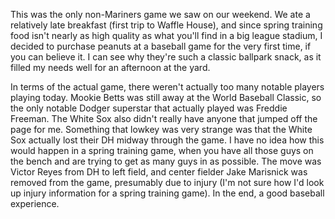 This was the only non-Mariners game we saw on our weekend. We ate a
relatively late breakfast (first trip to Waffle House), and since
spring training food isn't nearly as high quality as what you'll find
in a big league stadium, I decided to purchase peanuts at a baseball
game for the very first time, if you can believe it. I can see why
they're such a classic ballpark snack, as it filled my needs well for
an afternoon at the yard.

In terms of the actual game, there weren't actually too many notable
players playing today. Mookie Betts was still away at the World
Baseball Classic, so the only notable Dodger superstar that actually
played was Freddie Freeman. The White Sox also didn't really have
anyone that jumped off the page for me. Something that lowkey was very
strange was that the White Sox actually lost their DH midway through
the game. I have no idea how this would happen in a spring training
game, when you have all those guys on the bench and are trying to get
as many guys in as possible. The move was Victor Reyes from DH to left
field, and center fielder Jake Marisnick was removed from the game,
presumably due to injury (I'm not sure how I'd look up injury
information for a spring training game). In the end, a good baseball
experience.
